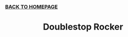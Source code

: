 ### [BACK TO HOMEPAGE](https://ejwilcoxprojects.github.io)

<h1 align="center">Doublestop Rocker</h1>

